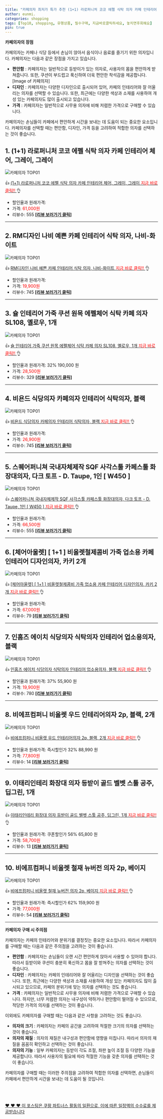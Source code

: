 ```yaml
---
title: "카페의자 최저가 특가 추천 (1+1) 라로퍼니처 코코 에펠 식탁 의자 카페 인테리어 체어, 그레이, 그레이 비교 장점 구매가이드"
author: eunmi.
categories: shopping
tags: [Top10, shopping, 유행상품, 필수구매, 지금바로클릭하세요, 놓치면후회해요]
pin: true
---
```

**카페의자의 장점**

카페의자는 카페나 식당 등에서 손님이 앉아서 음식이나 음료를 즐기기 위한 의자입니다. 카페의자는 다음과 같은 장점을 가지고 있습니다.

* **편안함** : 카페의자는 일반적으로 등받이가 있는 의자로, 사용자의 몸을 편안하게 받쳐줍니다. 또한, 쿠션이 부드럽고 푹신하여 더욱 편안한 착석감을 제공합니다.
[Image of 카페의자]
* **디자인** : 카페의자는 다양한 디자인으로 출시되어 있어, 카페의 인테리어와 잘 어울리는 의자를 선택할 수 있습니다. 또한, 최근에는 다양한 색상과 소재를 사용하여 개성 있는 카페의자도 많이 출시되고 있습니다.
* **가격** : 카페의자는 일반적으로 사무용 의자에 비해 저렴한 가격으로 구매할 수 있습니다.

카페의자는 손님들이 카페에서 편안하게 시간을 보내는 데 도움이 되는 중요한 요소입니다. 카페의자를 선택할 때는 편안함, 디자인, 가격 등을 고려하여 적합한 의자를 선택하는 것이 좋습니다.

   

## 1. (1+1) 라로퍼니처 코코 에펠 식탁 의자 카페 인테리어 체어, 그레이, 그레이

![카페의자 TOP01](https://thumbnail7.coupangcdn.com/thumbnails/remote/230x230ex/image/vendor_inventory/03c1/3bede26f92c5f14eea8a7d5d9227434e044c2b721d5579b9a65c48839c18.jpg)


👍 [(1+1) 라로퍼니처 코코 에펠 식탁 의자 카페 인테리어 체어, 그레이, 그레이 <font color=red> 지금 바로 클릭!! </font> ](https://link.coupang.com/re/AFFSDP?lptag=AF3617701&subid=GithubCoopas&pageKey=6064114321&traceid=V0-153&itemId=11164690016&vendorItemId=78442804266) 👌 


- 할인율과 원래가격: 
- 가격: <span style='color:red'>61,000원</span>
- 리뷰수: 555  [**[리뷰 보러가기 클릭]**](https://link.coupang.com/re/AFFSDP?lptag=AF3617701&subid=GithubCoopas&pageKey=6064114321&traceid=V0-153&itemId=11164690016&vendorItemId=78442804266)

---


   

## 2. RM디자인 나비 예쁜 카페 인테리어 식탁 의자, 나비-화이트

![카페의자 TOP01](https://thumbnail10.coupangcdn.com/thumbnails/remote/230x230ex/image/vendor_inventory/ccab/f7b2bf106d0634b28d1ed784c61e55582c06e94702401041111a20ba5505.jpg)


👍 [RM디자인 나비 예쁜 카페 인테리어 식탁 의자, 나비-화이트 <font color=red> 지금 바로 클릭!! </font> ](https://link.coupang.com/re/AFFSDP?lptag=AF3617701&subid=GithubCoopas&pageKey=6902824422&traceid=V0-153&itemId=3666919346&vendorItemId=71652330947) 👌 


- 할인율과 원래가격: 
- 가격: <span style='color:red'>19,900원</span>
- 리뷰수: 745  [**[리뷰 보러가기 클릭]**](https://link.coupang.com/re/AFFSDP?lptag=AF3617701&subid=GithubCoopas&pageKey=6902824422&traceid=V0-153&itemId=3666919346&vendorItemId=71652330947)

---


   

## 3. 슐 인테리어 가죽 쿠션 원목 에펠체어 식탁 카페 의자 SL108, 옐로우, 1개

![카페의자 TOP01](https://thumbnail7.coupangcdn.com/thumbnails/remote/230x230ex/image/vendor_inventory/33f4/e9c249dfca8d352251e0b4997d07f2a08715b4a93e2f8e49822cad1a910f.jpg)


👍 [슐 인테리어 가죽 쿠션 원목 에펠체어 식탁 카페 의자 SL108, 옐로우, 1개 <font color=red> 지금 바로 클릭!! </font> ](https://link.coupang.com/re/AFFSDP?lptag=AF3617701&subid=GithubCoopas&pageKey=7284887520&traceid=V0-153&itemId=18606623195&vendorItemId=70754723391) 👌 


- 할인율과 원래가격: 32%  190,000   원
- 가격: <span style='color:red'>28,500원</span>
- 리뷰수: 329  [**[리뷰 보러가기 클릭]**](https://link.coupang.com/re/AFFSDP?lptag=AF3617701&subid=GithubCoopas&pageKey=7284887520&traceid=V0-153&itemId=18606623195&vendorItemId=70754723391)

---


   

## 4. 비욘드 식당의자 카페의자 인테리어 식탁의자, 블랙

![카페의자 TOP01](https://thumbnail6.coupangcdn.com/thumbnails/remote/230x230ex/image/vendor_inventory/7e18/21de0bf719a9e7531047c01075766a6f465424f4cfaadc84ab50fd279e9a.jpg)


👍 [비욘드 식당의자 카페의자 인테리어 식탁의자, 블랙 <font color=red> 지금 바로 클릭!! </font> ](https://link.coupang.com/re/AFFSDP?lptag=AF3617701&subid=GithubCoopas&pageKey=7283928303&traceid=V0-153&itemId=18602432806&vendorItemId=85748770723) 👌 


- 할인율과 원래가격: 
- 가격: <span style='color:red'>26,900원</span>
- 리뷰수: 745  [**[리뷰 보러가기 클릭]**](https://link.coupang.com/re/AFFSDP?lptag=AF3617701&subid=GithubCoopas&pageKey=7283928303&traceid=V0-153&itemId=18602432806&vendorItemId=85748770723)

---


   

## 5. 스퀘어퍼니쳐 국내자체제작 SQF 사각스툴 카페스툴 화장대의자, 다크 토프 - D. Taupe, 1인 [ W450 ]

![카페의자 TOP01](https://thumbnail8.coupangcdn.com/thumbnails/remote/230x230ex/image/vendor_inventory/f081/37fa6983674ba3df795cbfe6d2c567a551d4a8a3c6b39da2c3ca5e9b5938.jpg)


👍 [스퀘어퍼니쳐 국내자체제작 SQF 사각스툴 카페스툴 화장대의자, 다크 토프 - D. Taupe, 1인 [ W450 ] <font color=red> 지금 바로 클릭!! </font> ](https://link.coupang.com/re/AFFSDP?lptag=AF3617701&subid=GithubCoopas&pageKey=7623186952&traceid=V0-153&itemId=20215627931&vendorItemId=87305451289) 👌 


- 할인율과 원래가격: 
- 가격: <span style='color:red'>66,500원</span>
- 리뷰수: 555  [**[리뷰 보러가기 클릭]**](https://link.coupang.com/re/AFFSDP?lptag=AF3617701&subid=GithubCoopas&pageKey=7623186952&traceid=V0-153&itemId=20215627931&vendorItemId=87305451289)

---


   

## 6. [체어아울렛] [ 1+1 ] 비올렛철제콤비 가죽 업소용 카페 인테리어 디자인의자, 카키 2개

![카페의자 TOP01](https://thumbnail8.coupangcdn.com/thumbnails/remote/230x230ex/image/vendor_inventory/6c95/f16358e7c0f3fe8f63119e81fdeabc2ff81fdf281f8f8ae62345000b9e2d.jpg)


👍 [[체어아울렛] [ 1+1 ] 비올렛철제콤비 가죽 업소용 카페 인테리어 디자인의자, 카키 2개 <font color=red> 지금 바로 클릭!! </font> ](https://link.coupang.com/re/AFFSDP?lptag=AF3617701&subid=GithubCoopas&pageKey=5814698434&traceid=V0-153&itemId=10016336592&vendorItemId=77299404696) 👌 


- 할인율과 원래가격: 
- 가격: <span style='color:red'>67,000원</span>
- 리뷰수: 79  [**[리뷰 보러가기 클릭]**](https://link.coupang.com/re/AFFSDP?lptag=AF3617701&subid=GithubCoopas&pageKey=5814698434&traceid=V0-153&itemId=10016336592&vendorItemId=77299404696)

---


   

## 7. 인홈즈 에이치 식당의자 식탁의자 인테리어 업소용의자, 블랙

![카페의자 TOP01](https://thumbnail8.coupangcdn.com/thumbnails/remote/230x230ex/image/vendor_inventory/6ec8/c7fd35af9176d917a4ad0c307a35ed7ae63ef992f3177c29bd3114583bc7.jpg)


👍 [인홈즈 에이치 식당의자 식탁의자 인테리어 업소용의자, 블랙 <font color=red> 지금 바로 클릭!! </font> ](https://link.coupang.com/re/AFFSDP?lptag=AF3617701&subid=GithubCoopas&pageKey=6343941204&traceid=V0-153&itemId=13321269339&vendorItemId=80577368994) 👌 


- 할인율과 원래가격: 37%  55,900   원
- 가격: <span style='color:red'>19,900원</span>
- 리뷰수: 780  [**[리뷰 보러가기 클릭]**](https://link.coupang.com/re/AFFSDP?lptag=AF3617701&subid=GithubCoopas&pageKey=6343941204&traceid=V0-153&itemId=13321269339&vendorItemId=80577368994)

---


   

## 8. 비에프컴퍼니 비올렛 우드 인테리어의자 2p, 블랙, 2개

![카페의자 TOP01](https://thumbnail9.coupangcdn.com/thumbnails/remote/230x230ex/image/product/image/vendoritem/2019/01/31/3366455989/d3b4d910-cfb3-434c-803e-2f71c3d21386.jpg)


👍 [비에프컴퍼니 비올렛 우드 인테리어의자 2p, 블랙, 2개 <font color=red> 지금 바로 클릭!! </font> ](https://link.coupang.com/re/AFFSDP?lptag=AF3617701&subid=GithubCoopas&pageKey=43208903&traceid=V0-153&itemId=156331941&vendorItemId=3366455989) 👌 


- 할인율과 원래가격: 즉시할인가 32%  88,990   원
- 가격: <span style='color:red'>77,800원</span>
- 리뷰수: 14  [**[리뷰 보러가기 클릭]**](https://link.coupang.com/re/AFFSDP?lptag=AF3617701&subid=GithubCoopas&pageKey=43208903&traceid=V0-153&itemId=156331941&vendorItemId=3366455989)

---


   

## 9. 이태리인테리 화장대 의자 등받이 골드 벨벳 스툴 공주, 딥그린, 1개

![카페의자 TOP01](https://thumbnail6.coupangcdn.com/thumbnails/remote/230x230ex/image/vendor_inventory/352a/45d55e3d6762e99b73f108a5560f47db4a5a3a4123e789e27e0463a14c7f.png)


👍 [이태리인테리 화장대 의자 등받이 골드 벨벳 스툴 공주, 딥그린, 1개 <font color=red> 지금 바로 클릭!! </font> ](https://link.coupang.com/re/AFFSDP?lptag=AF3617701&subid=GithubCoopas&pageKey=7216244145&traceid=V0-153&itemId=18275352427&vendorItemId=82972959598) 👌 


- 할인율과 원래가격: 쿠폰할인가 56%  65,800   원
- 가격: <span style='color:red'>58,700원</span>
- 리뷰수: 13  [**[리뷰 보러가기 클릭]**](https://link.coupang.com/re/AFFSDP?lptag=AF3617701&subid=GithubCoopas&pageKey=7216244145&traceid=V0-153&itemId=18275352427&vendorItemId=82972959598)

---


   

## 10. 비에프컴퍼니 비올렛 철재 뉴버전 의자 2p, 베이지

![카페의자 TOP01](https://thumbnail7.coupangcdn.com/thumbnails/remote/230x230ex/image/rs_quotation_api/wrlsntau/06102ba78de94bb9910d7d442dfde7db.jpg)


👍 [비에프컴퍼니 비올렛 철재 뉴버전 의자 2p, 베이지 <font color=red> 지금 바로 클릭!! </font> ](https://link.coupang.com/re/AFFSDP?lptag=AF3617701&subid=GithubCoopas&pageKey=6201911179&traceid=V0-153&itemId=12311008697&vendorItemId=79581173446) 👌 


- 할인율과 원래가격: 즉시할인가 62%  159,900   원
- 가격: <span style='color:red'>77,000원</span>
- 리뷰수: 54  [**[리뷰 보러가기 클릭]**](https://link.coupang.com/re/AFFSDP?lptag=AF3617701&subid=GithubCoopas&pageKey=6201911179&traceid=V0-153&itemId=12311008697&vendorItemId=79581173446)

---
**카페의자 구매 시 주의점**

카페의자는 카페의 인테리어와 분위기를 결정짓는 중요한 요소입니다. 따라서 카페의자를 구매할 때는 다음과 같은 주의점을 고려하는 것이 좋습니다.

* **편안함** : 카페의자는 손님들이 오랜 시간 편안하게 앉아서 사용할 수 있어야 합니다. 따라서 등받이와 쿠션이 충분히 푹신하고 몸을 잘 받쳐주는 의자를 선택하는 것이 좋습니다.
* **디자인** : 카페의자는 카페의 인테리어와 잘 어울리는 디자인을 선택하는 것이 좋습니다. 또한, 최근에는 다양한 색상과 소재를 사용하여 개성 있는 카페의자도 많이 출시되고 있으므로, 카페의 분위기에 맞는 의자를 선택하는 것도 좋습니다.
* **가격** : 카페의자는 일반적으로 사무용 의자에 비해 저렴한 가격으로 구매할 수 있습니다. 하지만, 너무 저렴한 의자는 내구성이 약하거나 편안함이 떨어질 수 있으므로, 적당한 가격의 의자를 선택하는 것이 좋습니다.

이외에도 카페의자를 구매할 때는 다음과 같은 사항을 고려하는 것도 좋습니다.

* **의자의 크기** : 카페의자는 카페의 공간을 고려하여 적절한 크기의 의자를 선택하는 것이 좋습니다.
* **의자의 재질** : 의자의 재질은 내구성과 편안함에 영향을 미칩니다. 따라서 의자의 재질을 꼼꼼히 확인하고 선택하는 것이 좋습니다.
* **의자의 기능** : 일부 카페의자는 등받이 각도 조절, 좌판 높이 조절 등 다양한 기능을 제공합니다. 따라서 사용자의 필요에 따라 적절한 기능을 갖춘 의자를 선택하는 것이 좋습니다.

카페의자를 구매할 때는 이러한 주의점을 고려하여 적합한 의자를 선택하면, 손님들이 카페에서 편안하게 시간을 보내는 데 도움이 될 것입니다.<br><br><br><br><br> [ ❤ ❤ ❤ 이 포스팅은 쿠팡 파트너스 활동의 일환으로, 이에 따른 일정액의 수수료를 제공받습니다](https://link.coupang.com/a/bcEFyh)